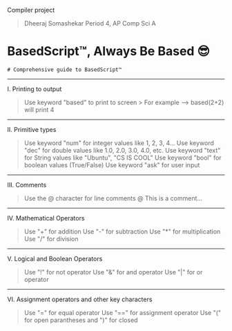 Compiler project 
 > Dheeraj Somashekar
 > Period 4, AP Comp Sci A

# BasedScript™, Always Be Based 😎
    # Comprehensive guide to BasedScript™
-------------------------------------------------------------------------
I. Printing to output

> Use keyword "based" to print to screen
    > For example --> based(2+2) will print 4
--------------------------------------------------------------------------
II. Primitive types
> Use keyword "num" for integer values like 1, 2, 3, 4...
> Use keyword "dec" for double values like 1.0, 2.0, 3.0, 4.0, etc.
> Use keyword "text" for String values like "Ubuntu", "CS IS COOL"
> Use keyword "bool" for boolean values (True/False)
> Use keyword "ask" for user input
--------------------------------------------------------------------------
III. Comments
> Use the @ character for line comments    @ This is a comment...
--------------------------------------------------------------------------
IV. Mathematical Operators
> Use "+" for addition
> Use "-" for subtraction
> Use "*" for multiplication
> Use "/" for division
--------------------------------------------
V. Logical and Boolean Operators
> Use "!" for not operator
> Use "&" for and operator
> Use "|" for or operator
---------------------------------------------
VI. Assignment operators and other key characters
> Use "=" for equal operator
> Use "==" for assignment operator
> Use "(" for open parantheses and ")" for closed
